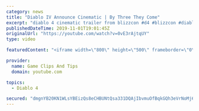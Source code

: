 ```yaml
---
category: news
title: "Diablo IV Announce Cinematic | By Three They Come"
excerpt: "diablo 4 cinematic trailer from blizzcon #d4 #blizzcon #diablo."
publishedDateTime: 2019-11-01T19:01:45Z
originalUrl: "https://youtube.com/watch?v=0vE3rAjtqUY"
type: video

featuredContent: "<iframe width=\"800\" height=\"500\" frameborder=\"0\" src=\"https://www.youtube.com/embed/0vE3rAjtqUY\" allow=\"accelerometer; autoplay; encrypted-media; gyroscope; picture-in-picture\" allowfullscreen></iframe>"

provider:
  name: Game Clips And Tips
  domain: youtube.com

topics:
  - Diablo 4

secured: "dmgnYB20KN1WLsYBEizQs8eCHBUNtQsa331DQAjIbvmuOfBqkGQh3eVrNoMj66ANEguhyd25sGft0i2Pu/Bn7Il9hgV8UmUbBWve6+cpV+fZzuULMA4I7BUNsnhHDCJQZnnOS59qt2ASo7SvUZ5dvZ3294YP8fEhZi3XWJODfW8r8J1xzXijDbNrXhk13dEQTI3HjC1RWHy/tLor/7dHQjs5dC8ejpnC/VPtQfC8uI5heLjmc8tf0v6U9VBnlil/G8GQ9V6n2hYohAl7j+LfR/2PHgEEosPBaYWQa8ZqqlENmmO2hku8PAW9gcov4k76Rg1ZDKCaYyDz25LYPbba67qKcQSTpV4R+jX/TTcPru8p/j52jc2a/ZNgchTPHerbDEQ3w6HbqnGScnoOoWL1RQ==;qPCQYM5UDepeQGI18GiUCw=="
---
```


